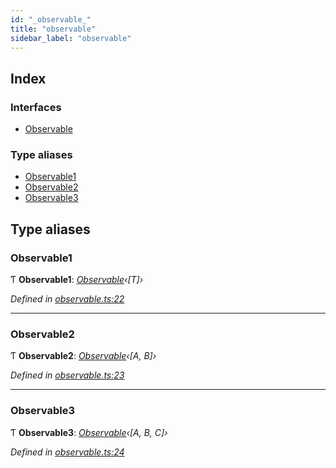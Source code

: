 ```yaml
---
id: "_observable_"
title: "observable"
sidebar_label: "observable"
---
```


## Index

### Interfaces

* [Observable](../interfaces/_observable_.observable.md)

### Type aliases

* [Observable1](_observable_.md#observable1)
* [Observable2](_observable_.md#observable2)
* [Observable3](_observable_.md#observable3)

## Type aliases

###  Observable1

Ƭ **Observable1**: *[Observable](../interfaces/_observable_.observable.md)‹[T]›*

*Defined in [observable.ts:22](https://github.com/fponticelli/tempo/blob/master/store/src/observable.ts#L22)*

___

###  Observable2

Ƭ **Observable2**: *[Observable](../interfaces/_observable_.observable.md)‹[A, B]›*

*Defined in [observable.ts:23](https://github.com/fponticelli/tempo/blob/master/store/src/observable.ts#L23)*

___

###  Observable3

Ƭ **Observable3**: *[Observable](../interfaces/_observable_.observable.md)‹[A, B, C]›*

*Defined in [observable.ts:24](https://github.com/fponticelli/tempo/blob/master/store/src/observable.ts#L24)*
